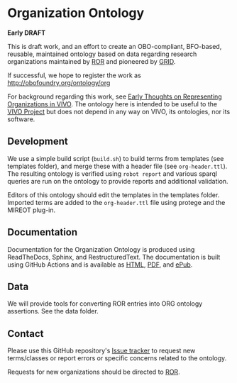 # Organization Ontology

**Early DRAFT**

This is draft work, and an effort to create an OBO-compliant, BFO-based,
reusable, maintained ontology based on data regarding research organizations
maintained by [ROR](http://ror.org) and pioneered by [GRID](http://grid.ac).

If successful, we hope to register the work as
http://obofoundry.org/ontology/org

For background regarding this work, see [Early Thoughts on Representing
Organizations in VIVO](http://bit.ly/2EhMdPq).  The ontology here is intended to
be useful to the [VIVO Project](http://vivoweb.org) but does not depend in any
way on VIVO, its ontologies, nor its software.

## Development

We use a simple build script (`build.sh`) to build terms from templates (see
templates folder), and merge these with a header file (see `org-header.ttl`).
The resulting ontology is verified using `robot report` and various sparql
queries are run on the ontology to provide reports and additional validation.

Editors of this ontology should edit the templates in the templates folder.
Imported terms are added to the `org-header.ttl` file using protege and the
MIREOT plug-in.

## Documentation

Documentation for the Organization Ontology is produced using ReadTheDocs,
Sphinx, and RestructuredText.  The documentation is built using GitHub Actions
and is available as [HTML](https://mconlon17.github.io/organization-ontology),
[PDF](https://github.com/mconlon17/organization-ontology/blob/master/docs/build/latex/theorganizationontology.pdf), and
[ePub](https://github.com/mconlon17/organization-ontology/blob/master/docs/build/epub/TheOrganizationOntology.epub).

## Data

We will provide tools for converting ROR entries into ORG ontology assertions.
See the data folder.

## Contact

Please use this GitHub repository's [Issue
tracker](https://github.com/mconlon17/organization-ontology/issues) to request
new terms/classes or report errors or specific concerns related to the ontology.

Requests for new organizations should be directed to [ROR](https://ror.org).